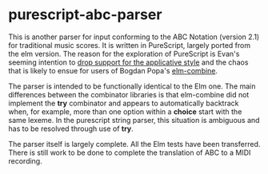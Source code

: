 purescript-abc-parser
=====================

This is another parser for input conforming to the ABC Notation (version 2.1) for traditional music scores. It is written in PureScript, largely ported from the elm version.  The reason for the exploration of PureScript is Evan's seeming intention to [drop support for the applicative style](https://groups.google.com/forum/#!topic/elm-dev/0AHSnDdkSkQ) and the chaos that is likely to ensue for users of Bogdan Popa's [elm-combine](https://github.com/Bogdanp/elm-combine).

The parser is intended to be functionally identical to the Elm one. The main differences between the combinator libraries is that elm-combine did not implement the __try__ combinator and appears to automatically backtrack when, for example, more than one option within a __choice__ start with the same lexeme.  In the purescript string parser, this situation is ambiguous and has to be resolved through use of __try__.

The parser itself is largely complete.  All the Elm tests have been transferred. There is still work to be done to complete the translation of ABC to a MIDI recording.
